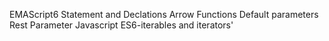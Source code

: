 EMAScript6
Statement and Declations
Arrow Functions 
Default parameters
Rest Parameter
Javascript ES6-iterables and iterators'